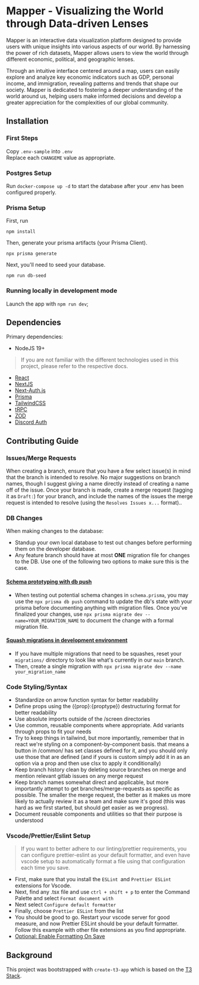 # Mapper - Visualizing the World through Data-driven Lenses

Mapper is an interactive data visualization platform designed to provide users with unique insights into various aspects of our world. By harnessing the power of rich datasets, Mapper allows users to view the world through different economic, political, and geographic lenses.

Through an intuitive interface centered around a map, users can easily explore and analyze key economic indicators such as GDP, personal income, and immigration, revealing patterns and trends that shape our society. Mapper is dedicated to fostering a deeper understanding of the world around us, helping users make informed decisions and develop a greater appreciation for the complexities of our global community.

## Installation

### First Steps
Copy `.env-sample` into `.env`  
Replace each `CHANGEME` value as appropriate.

### Postgres Setup
Run `docker-compose up -d` to start the database after your .env has been configured properly.

### Prisma Setup
First, run 

    npm install

Then, generate your prisma artifacts (your Prisma Client).

    npx prisma generate

Next, you'll need to seed your database.

    npm run db-seed

### Running locally in development mode

Launch the app with `npm run dev`;

## Dependencies 

Primary dependencies:
- NodeJS 19+


> If you are not familiar with the different technologies used in this project, please refer to the respective docs. 
- [React](https://react.dev/)
- [NextJS](https://nextjs.org/docs)
- [Next-Auth.js](https://next-auth.js.org/getting-started/introduction)
- [Prisma](https://www.prisma.io/docs/)
- [TailwindCSS](https://tailwindcss.com/docs/utility-first)
- [tRPC](https://trpc.io)
- [ZOD](https://zod.dev/)
- [Discord Auth](https://discord.com/developers/docs/topics/oauth2)

## Contributing Guide

### Issues/Merge Requests 
When creating a branch, ensure that you have a few select issue(s) in mind that the branch is intended to resolve. No major suggestions on branch names, though I suggest giving a name directly instead of creating a name off of the issue. Once your branch is made, create a merge request (tagging it as `Draft:`) for your branch, and include the names of the issues the merge request is intended to resolve (using the `Resolves Issues x...` format)..

### DB Changes
When making changes to the database:
- Standup your own local database to test out changes before performing them on the developer database.
- Any feature branch should have at most **ONE** migration file for changes to the DB. Use one of the following two options to make sure this is the case. 

#### [Schema prototyping with db push](https://www.prisma.io/docs/guides/database/prototyping-schema-db-push)

- When testing out potential schema changes in `schema.prisma`, you may use the `npx prisma db push` command to update the db's state with your prisma before documenting anything with migration files. Once you've finalized your changes, use `npx prisma migrate dev --name=YOUR_MIGRATION_NAME` to document the change with a formal migration file. 

#### [Squash migrations in development environment](https://www.prisma.io/docs/guides/database/developing-with-prisma-migrate/squashing-migrations#how-to-migrate-cleanly-from-a-development-environment)

- If you have multiple migrations that need to be squashes, reset your `migrations/` directory to look like what's currently in our `main` branch.
- Then, create a single migration with `npx prisma migrate dev --name your_migration_name`

### Code Styling/Syntax
- Standardize on arrow function syntax for better readability
- Define props using the ({prop}:{proptype}) destructuring format for better readability
- Use absolute imports outside of the /screen directories
- Use common, reusable components where appropriate. Add variants through props to fit your needs
- Try to keep things in tailwind, but more importantly, remember that in react we're styling on a component-by-component basis.
  that means a button in /common/ has set classes defined for it, and you should only use those that are defined (and if yours is custom
  simply add it in as an option via a prop and then use clsx to apply it conditionally)
- Keep branch history clean by deleting source branches on merge and mention relevant gitlab issues on any merge request 
- Keep branch names somewhat direct and applicable, but more importantly attempt to get branches/merge-requests as specific as possible. The smaller the merge request,
  the better as it makes us more likely to actually review it as a team and make sure it's good (this was hard as we first started, but should get easier as we progress).
- Document reusable components and utilities so that their purpose is understood

### Vscode/Prettier/Eslint Setup

> If you want to better adhere to our linting/prettier requirements, you can configure prettier-eslint as your default formatter, and even have vscode setup to automatically format a file using that configuration each time you save. 
- First, make sure that you install the `ESLint `and `Prettier ESLint` extensions for Vscode. 
- Next, find any .tsx file and use `ctrl + shift + p` to enter the Command Palette and select `Format document with`
- Next select `Configure default formatter`
- Finally, choose `Prettier ESLint` from the list
- You should be good to go. Restart your vscode server for good measure, and now Prettier ESLint should be your default formatter. Follow this example with other file extensions as you find appropriate. 
- [Optional: Enable Formatting On Save](https://blog.yogeshchavan.dev/automatically-format-code-on-file-save-in-visual-studio-code-using-prettier)


## Background
This project was bootstrapped with `create-t3-app` which is based on the [T3 Stack](https://create.t3.gg/). 

